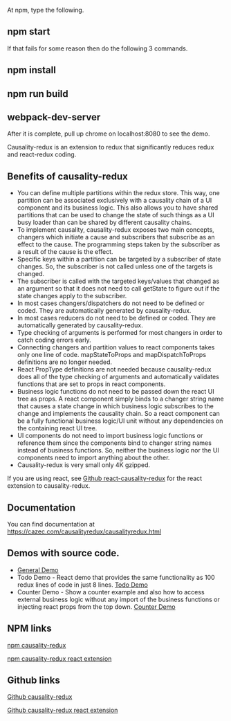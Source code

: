 At npm, type the following.

## npm start 

If that fails for some reason then do the following 3 commands.

## npm install

## npm run build

## webpack-dev-server 

After it is complete, pull up chrome on localhost:8080 to see the demo.


Causality-redux is an extension to redux that significantly reduces redux and react-redux coding.

## Benefits of causality-redux
- You can define multiple partitions within the redux store. This way, one partition can be associated exclusively with a causality chain of a UI component and its business logic. This also allows you to have shared partitions that can be used to change the state of such things as a UI busy loader than can be shared by different causality chains.
- To implement causality, causality-redux exposes two main concepts, changers which initiate a cause and subscribers that subscribe as an effect to the cause. The programming steps taken by the subscriber as a result of the cause is the effect.
- Specific keys within a partition can be targeted by a subscriber of state changes. So, the subscriber is not called unless one of the targets is changed.
- The subscriber is called with the targeted keys/values that changed as an argument so that it does not need to call getState to figure out if the state changes apply to the subscriber.
- In most cases changers/dispatchers do not need to be defined or coded. They are automatically generated by causality-redux.
- In most cases reducers do not need to be defined or coded. They are automatically generated by causality-redux.           
- Type checking of arguments is performed for most changers in order to catch coding errors early.
- Connecting changers and partition values to react components takes only one line of code. mapStateToProps and mapDispatchToProps definitions are no longer needed.
- React PropType definitions are not needed because causality-redux does all of the type checking of arguments and automatically validates functions that are set to props in react components.
- Business logic functions do not need to be passed down the react UI tree as props. A react component simply binds to a changer string name that causes a state change in which business logic subscribes to the change and implements the causality chain. So a react component can be a fully functional business logic/UI unit without any dependencies on the containing react UI tree.
- UI components do not need to import business logic functions or reference them since the components bind to changer string names instead of business functions. So, neither the business logic nor the UI components need to import anything about the other.
- Causality-redux is very small only 4K gzipped.

If you are using react, see [Github react-causality-redux](https://github.com/AndrewBanks10/react-causality-redux) for the react extension to causality-redux.

## Documentation

You can find documentation at <https://cazec.com/causalityredux/causalityredux.html>

## Demos with source code.
- [General Demo](https://cazec.com/causalityredux/causalityreduxdemo.html)
- Todo Demo - React demo that provides the same functionality as 100 redux lines of code in just 8 lines. [Todo Demo](https://cazec.com/causalityredux/todo.htm)
- Counter Demo - Show a counter example and also how to access external business logic without any import of the business functions or injecting react props from the top down. [Counter Demo](https://cazec.com/causalityredux/countertest.html)

## NPM links

[npm causality-redux](https://www.npmjs.com/package/causality-redux)

[npm causality-redux react extension](https://www.npmjs.com/package/react-causality-redux)

## Github links

[Github causality-redux](https://github.com/AndrewBanks10/causality-redux)

[Github causality-redux react extension](https://github.com/AndrewBanks10/react-causality-redux)






